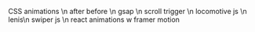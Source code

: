 CSS animations \n
after before \n
gsap \n
scroll trigger \n
locomotive js \n
lenis\n 
swiper js \n 
react animations w framer motion

